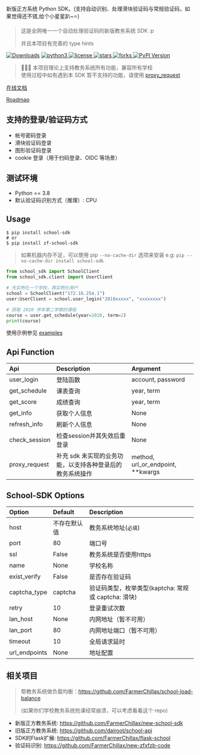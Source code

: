 新版正方系统 Python SDK。(支持自动识别、处理滑块验证码与常规验证码，如果觉得还不错,给个小星星趴~⭐)

> 这是全网唯一一个自动处理验证码的新版教务系统 SDK :p
>
> 并且本项目有完善的 type hints

<!-- [![Build Status](https://travis-ci.org/dairoot/school-api.svg?branch=master)](https://travis-ci.org/dairoot/school-api)
[![Scrutinizer Code Quality](https://scrutinizer-ci.com/g/dairoot/school-api/badges/quality-score.png?b=master)](https://scrutinizer-ci.com/g/dairoot/school-api/?branch=master)
[![codecov](https://codecov.io/gh/dairoot/school-api/branch/master/graph/badge.svg)](https://codecov.io/gh/dairoot/school-api)
[![pypi](https://img.shields.io/pypi/v/school-api.svg)](https://pypi.org/project/school-api/)
[![Downloads](https://pepy.tech/badge/school-sdk)](https://pepy.tech/project/school-api) -->


<!-- <p align = "center"> -->
  [![Downloads](https://pepy.tech/badge/school-sdk)](https://pepy.tech/project/school-sdk)
    <a href = "https://www.python.org">
        <img alt = "python3" src = "https://img.shields.io/badge/language-python3-brightgreen" />
    </a>
    <a href = "LICENSE">
        <img alt = "license" src = "https://img.shields.io/badge/license-MIT-blue.svg" />
    </a>
    <a href = "https://github.com/FarmerChillax/new-school-sdk/stargazers/">
        <img alt = "stars" src = "https://badgen.net/github/stars/FarmerChillax/new-school-sdk/" />
    </a>
    <a href = "https://github.com/FarmerChillax/new-school-sdk/network/members/">
        <img alt = "forks" src = "https://badgen.net/github/forks/FarmerChillax/new-school-sdk/" />
    </a>
    [![PyPI Version](http://img.shields.io/pypi/v/school-sdk.svg)](https://pypi.python.org/pypi/school-sdk)

<!-- </p> -->

> 📢📢📢 本项目理论上支持教务系统所有功能，兼容所有学校  
> 使用过程中如有遇到本 SDK 暂不支持的功能，请使用 [proxy_request](./examples/proxy_request_examples.py)


[在线文档](https://farmerChillax.github.io/new-school-sdk/)

[Roadmap](https://github.com/FarmerChillax/new-school-sdk/milestone/1)

## 支持的登录/验证码方式
- 帐号密码登录
- 滑块验证码登录
- 图形验证码登录
- cookie 登录（用于扫码登录、OIDC 等场景）


## 测试环境
- Python == 3.8 
- 默认验证码识别方式（推理）: CPU

## Usage
```Shell
$ pip install school-sdk
# or
$ pip install zf-school-sdk
```

> 如果机器内存不足，可以使用 pip `--no-cache-dir` 选项来安装
> e.g: `pip --no-cache-dir install school-sdk`

```Python
from school_sdk import SchoolClient
from school_sdk.client import UserClient

# 先实例化一个学校，再实例化用户
school = SchoolClient("172.16.254.1")
user:UserClient = school.user_login("2018xxxxx", "xxxxxxxx")

# 获取 2020 学年第二学期的课程
course = user.get_schedule(year=2020, term=2)
print(course)
```

使用示例参见 [examples](examples/)

## Api Function

| Api           | Description                 | Argument          |
| :------------ | :-------------------------- | :---------------- |
| user_login    | 登陆函数                    | account, password |
| get_schedule  | 课表查询                    | year, term        |
| get_score     | 成绩查询                    | year, term        |
| get_info      | 获取个人信息                | None              |
| refresh_info  | 刷新个人信息                | None              |
| check_session | 检查session并其失效后重登录 | None              |
| proxy_request | 补充 sdk 未实现的业务功能，以支持各种登录后的教务系统操作 | method, url_or_endpoint, **kwargs  |


## School-SDK Options

| Option        | Default      | Description              |
| :------------ | :----------- | :----------------------- |
| host          | 不存在默认值 | 教务系统地址(`必填`)     |
| port          | 80           | 端口号                   |
| ssl           | False        | 教务系统是否使用https    |
| name          | None         | 学校名称                 |
| exist_verify  | False        | 是否存在验证码           |
| captcha_type  | captcha      | 验证码类型，枚举类型(kaptcha: 常规 或 captcha: 滑块) |
| retry         | 10           | 登录重试次数             |
| lan_host      | None         | 内网地址（暂不可用）                 |
| lan_port      | 80           | 内网地址端口（暂不可用）             |
| timeout       | 10           | 全局请求延时             |
| url_endpoints | None         | 地址配置                 |

## 相关项目
> 帮教务系统做负载均衡：https://github.com/FarmerChillax/school-load-balance
> 
> (如果你们学校教务系统抢课经常崩溃，可以考虑看看这个 repo)


- 新版正方教务系统: https://github.com/FarmerChillax/new-school-sdk
- 旧版正方教务系统: https://github.com/dairoot/school-api
- SDK的Flask扩展: https://github.com/FarmerChillax/flask-school
- 验证码识别: https://github.com/FarmerChillax/new-zfxfzb-code

<!-- | <!--            | url_path_list | `略`                    | 学校接口地址列表 |
| class_time_list | `略`          | 上课时间列表            |
| timeout         | 10            | 全局请求延时            |
| session         | MemoryStorage | 缓存工具(推荐使用redis) |              | --> 
